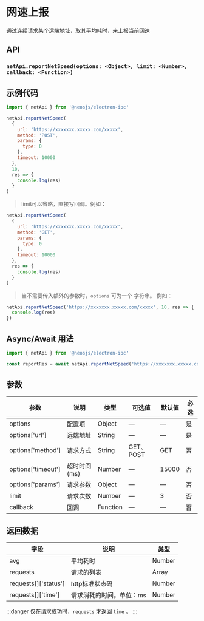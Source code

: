# 网速上报

通过连续请求某个远端地址，取其平均耗时，来上报当前网速

## API
### `netApi.reportNetSpeed(options: <Object>, limit: <Number>, callback: <Function>)`
### 

## 示例代码
```js
import { netApi } from '@neosjs/electron-ipc'

netApi.reportNetSpeed(
  {
    url: 'https://xxxxxxx.xxxxx.com/xxxxx',
    method: 'POST',
    params: {
      type: 0
    },
    timeout: 10000
  },
  10,
  res => {
    console.log(res)
  }
)
```

> limit可以省略，直接写回调。例如：
```js
netApi.reportNetSpeed(
  {
    url: 'https://xxxxxxx.xxxxx.com/xxxxx',
    method: 'GET',
    params: {
      type: 0
    },
    timeout: 10000
  },
  res => {
    console.log(res)
  }
)
```
> 当不需要传入额外的参数时，`options` 可为一个 字符串。 例如：

```js
netApi.reportNetSpeed('https://xxxxxxx.xxxxx.com/xxxxx', 10, res => {
  console.log(res)
})
```

## Async/Await 用法

```js
import { netApi } from '@neosjs/electron-ipc'

const reportRes = await netApi.reportNetSpeed('https://xxxxxxx.xxxxx.com/xxxxx',10)
```

## 参数

| 参数 | 说明    | 类型   | 可选值 | 默认值 |必选 |
| ---- | ------- | ------ | ------ | ------ | ------ |
| options | 配置项 | Object | —      | —      | 是      |
| options['url'] | 远端地址 | String | —      | —      | 是      |
| options['method'] | 请求方式 | String | GET、POST      | GET      | 否      |
| options['timeout'] | 超时时间 (ms) | Number | —      | 15000      | 否      |
| options['params'] | 请求参数 | Object | —      | —      | 否      |
| limit | 请求次数 | Number | —      | 3      | 否      |
| callback | 回调 | Function | —      | —      | 否      |

## 返回数据

| 字段 | 说明    | 类型   | 
| ---- | ------- | ------ | 
| avg | 平均耗时 | Number |
| requests | 请求的列表 | Array | 
| requests[]['status'] | http标准状态码 | Number | 
| requests[]['time'] | 请求消耗的时间。单位：ms | Number | 

:::danger
仅在请求成功时，`requests` 才返回 `time` 。
:::
